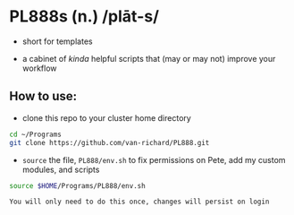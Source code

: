 # PL888s (n.) /plāt-s/ 

- short for templates

- a cabinet of _kinda_ helpful scripts that (may or may not) improve your workflow

## How to use:

- clone this repo to your cluster home directory 

```bash
cd ~/Programs
git clone https://github.com/van-richard/PL888.git
```

- `source` the file, `PL888/env.sh` to fix permissions on Pete, add my custom modules, and scripts

```bash
source $HOME/Programs/PL888/env.sh
```

```{note}
You will only need to do this once, changes will persist on login
```


